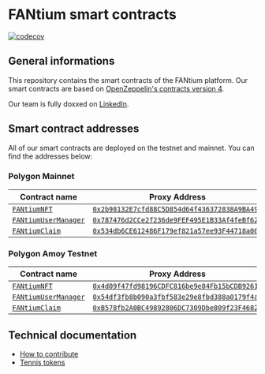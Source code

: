 # FANtium smart contracts

[![codecov](https://codecov.io/gh/FantiumAG/smart-contracts/graph/badge.svg?token=44GTGNWNM8)](https://codecov.io/gh/FantiumAG/smart-contracts)

## General informations

This repository contains the smart contracts of the FANtium platform. Our smart contracts are based on [OpenZeppelin's contracts version 4](https://docs.openzeppelin.com/contracts/4.x/).

Our team is fully doxxed on [LinkedIn](https://www.linkedin.com/company/fantium/).

## Smart contract addresses

All of our smart contracts are deployed on the testnet and mainnet. You can find the addresses below:

### Polygon Mainnet

| Contract name                                        | Proxy Address                                                                                                              | Implementation Address                                                                                                          |
| ---------------------------------------------------- | -------------------------------------------------------------------------------------------------------------------------- | ------------------------------------------------------------------------------------------------------------------------------- |
| [`FANtiumNFT`](src/FANtiumNFTV6.sol)                 | [`0x2b98132E7cfd88C5D854d64f436372838A9BA49d`](https://polygonscan.com/address/0x7384693358e78c809a9ccf1c9a1e82d7325be9b3) | [`0x4d09f47fd98196cdfc816be9e84fb15bcdb92612`](https://polygonscan.com/address/0x4d09f47fd98196cdfc816be9e84fb15bcdb92612#code) |
| [`FANtiumUserManager`](src/FANtiumUserManagerV2.sol) | [`0x787476d2CCe2f236de9FEF495E1B33Af4feBf62C`](https://polygonscan.com/address/0x787476d2CCe2f236de9FEF495E1B33Af4feBf62C) | [`0x54df3fb8b090a3fbf583e29e8fbd388a0179f4a2`](https://polygonscan.com/address/0x54df3fb8b090a3fbf583e29e8fbd388a0179f4a2#code) |
| [`FANtiumClaim`](src/FANtiumClaimV2.sol)             | [`0x534db6CE612486F179ef821a57ee93F44718a002`](https://polygonscan.com/address/0x534db6CE612486F179ef821a57ee93F44718a002) | [`0x0e87ed635d6900cb839e021a7e5540c6c8f67a87`](https://polygonscan.com/address/0x0e87ed635d6900cb839e021a7e5540c6c8f67a87#code) |

### Polygon Amoy Testnet

| Contract name                                        | Proxy Address                                                                                                                   | Implementation Address                                                                                                               |
| ---------------------------------------------------- | ------------------------------------------------------------------------------------------------------------------------------- | ------------------------------------------------------------------------------------------------------------------------------------ |
| [`FANtiumNFT`](src/FANtiumNFTV6.sol)                 | [`0x4d09f47fd98196CDFC816be9e84Fb15bCDB92612`](https://amoy.polygonscan.com/address/0x4d09f47fd98196CDFC816be9e84Fb15bCDB92612) | [`0xa8a1f0d15709468f91c4dd48d45a6f2962abde5b`](https://amoy.polygonscan.com/address/0xa8a1f0d15709468f91c4dd48d45a6f2962abde5b#code) |
| [`FANtiumUserManager`](src/FANtiumUserManagerV2.sol) | [`0x54df3fb8b090a3fbf583e29e8fbd388a0179f4a2`](https://amoy.polygonscan.com/address/0x54df3fb8b090a3fbf583e29e8fbd388a0179f4a2) | [`0x813623978b5e5e346eb3c78ed953cef00b46590b`](https://amoy.polygonscan.com/address/0x813623978b5e5e346eb3c78ed953cef00b46590b#code) |
| [`FANtiumClaim`](src/FANtiumClaimV2.sol)             | [`0xB578fb2A0BC49892806DC7309Dbe809f23F4682F`](https://amoy.polygonscan.com/address/0xB578fb2A0BC49892806DC7309Dbe809f23F4682F) | [`0xd1dafb308df6419682a581d1d98c73c60d6db861`](https://amoy.polygonscan.com/address/0xd1dafb308df6419682a581d1d98c73c60d6db861#code) |

## Technical documentation

- [How to contribute](CONTRIBUTING.md)
- [Tennis tokens](docs/tennis.md)
